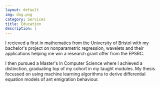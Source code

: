 ```yaml
---
layout: default
img: dog.png
category: Services
title: Education 
description: |
---
```

I recieved a first in mathematics from the University of Bristol with my bachelor's project on nonparametric 
regression, wavelets and their applications helping me win a research grant offer from the EPSRC.

I then pursued a Master's in Computer Science where I achieved a distinction, graduating top of my cohort in 
my taught modules. My thesis focussed on using machine learning algorithms to derive differential equation 
models of ant emigration behaviour.
